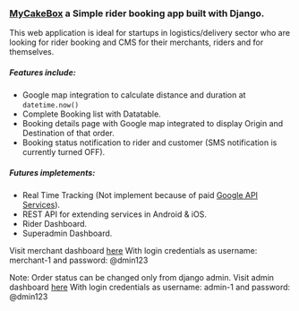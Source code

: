 ### [MyCakeBox](https://mycakebox.herokuapp.com) a Simple rider booking app built with Django.

This web application is ideal for startups in logistics/delivery sector who are looking for rider booking and CMS for their merchants, riders and for themselves.

##### Features include:

* Google map integration to calculate distance and duration at `datetime.now()`
* Complete Booking list with Datatable.
* Booking details page with Google map integrated to display Origin and Destination of that order.
* Booking status notification to rider and customer (SMS notification is currently turned OFF).

##### Futures impletements:

* Real Time Tracking (Not implement because of paid [Google API Services](https://developers.google.com/maps/pricing-and-plans/)).
* REST API for extending services in Android & iOS.
* Rider Dashboard.
* Superadmin Dashboard.

Visit merchant dashboard [here](https://mycakebox.herokuapp.com/dashboard/merchant/login/)
With login credentials as username: merchant-1 and password: @dmin123

Note: Order status can be changed only from django admin.
Visit admin dashboard [here](https://mycakebox.herokuapp.com/admin)
With login credentials as username: admin-1 and password: @dmin123